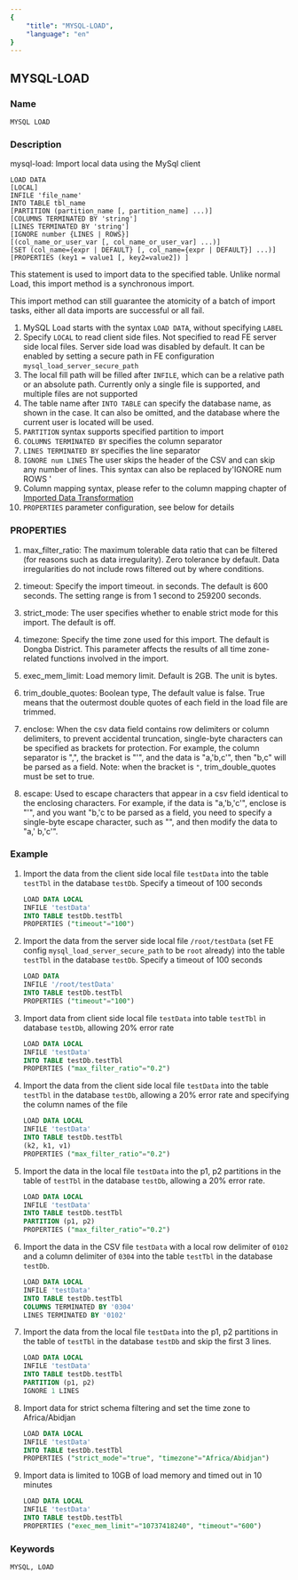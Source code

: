 ```yaml
---
{
    "title": "MYSQL-LOAD",
    "language": "en"
}
---
```


<!--
Licensed to the Apache Software Foundation (ASF) under one
or more contributor license agreements.  See the NOTICE file
distributed with this work for additional information
regarding copyright ownership.  The ASF licenses this file
to you under the Apache License, Version 2.0 (the
"License"); you may not use this file except in compliance
with the License.  You may obtain a copy of the License at

  http://www.apache.org/licenses/LICENSE-2.0

Unless required by applicable law or agreed to in writing,
software distributed under the License is distributed on an
"AS IS" BASIS, WITHOUT WARRANTIES OR CONDITIONS OF ANY
KIND, either express or implied.  See the License for the
specific language governing permissions and limitations
under the License.
-->

## MYSQL-LOAD

### Name


    MYSQL LOAD


### Description

mysql-load: Import local data using the MySql client

```
LOAD DATA
[LOCAL]
INFILE 'file_name'
INTO TABLE tbl_name
[PARTITION (partition_name [, partition_name] ...)]
[COLUMNS TERMINATED BY 'string']
[LINES TERMINATED BY 'string']
[IGNORE number {LINES | ROWS}]
[(col_name_or_user_var [, col_name_or_user_var] ...)]
[SET (col_name={expr | DEFAULT} [, col_name={expr | DEFAULT}] ...)]
[PROPERTIES (key1 = value1 [, key2=value2]) ]
```

This statement is used to import data to the specified table. Unlike normal Load, this import method is a synchronous import.

This import method can still guarantee the atomicity of a batch of import tasks, either all data imports are successful or all fail.

1. MySQL Load starts with the syntax `LOAD DATA`, without specifying `LABEL`
2. Specify  `LOCAL` to read client side files. Not specified to read FE server side local files. Server side load was disabled by default. It can be enabled by setting a secure path in FE configuration `mysql_load_server_secure_path`
3. The local fill path will be filled after `INFILE`, which can be a relative path or an absolute path. Currently only a single file is supported, and multiple files are not supported
4. The table name after `INTO TABLE` can specify the database name, as shown in the case. It can also be omitted, and the database where the current user is located will be used.
5. `PARTITION` syntax supports specified partition to import
6. `COLUMNS TERMINATED BY` specifies the column separator
7. `LINES TERMINATED BY` specifies the line separator
8. `IGNORE num LINES` The user skips the header of the CSV and can skip any number of lines. This syntax can also be replaced by'IGNORE num ROWS '
9. Column mapping syntax, please refer to the column mapping chapter of [Imported Data Transformation](../../../../data-operate/import/mysql-load-manual)
10. `PROPERTIES` parameter configuration, see below for details

### PROPERTIES

1. max_filter_ratio: The maximum tolerable data ratio that can be filtered (for reasons such as data irregularity). Zero tolerance by default. Data irregularities do not include rows filtered out by where conditions.

2. timeout: Specify the import timeout. in seconds. The default is 600 seconds. The setting range is from 1 second to 259200 seconds.

3. strict_mode: The user specifies whether to enable strict mode for this import. The default is off.

4. timezone: Specify the time zone used for this import. The default is Dongba District. This parameter affects the results of all time zone-related functions involved in the import.

5. exec_mem_limit: Load memory limit. Default is 2GB. The unit is bytes.

6. trim_double_quotes: Boolean type, The default value is false. True means that the outermost double quotes of each field in the load file are trimmed.

7. enclose: When the csv data field contains row delimiters or column delimiters, to prevent accidental truncation, single-byte characters can be specified as brackets for protection. For example, the column separator is ",", the bracket is "'", and the data is "a,'b,c'", then "b,c" will be parsed as a field. Note: when the bracket is `"`, trim\_double\_quotes must be set to true.

8. escape: Used to escape characters that appear in a csv field identical to the enclosing characters. For example, if the data is "a,'b,'c'", enclose is "'", and you want "b,'c to be parsed as a field, you need to specify a single-byte escape character, such as "\", and then modify the data to "a,' b,\'c'".

### Example

1. Import the data from the client side local file `testData` into the table `testTbl` in the database `testDb`. Specify a timeout of 100 seconds

    ```sql
    LOAD DATA LOCAL
    INFILE 'testData'
    INTO TABLE testDb.testTbl
    PROPERTIES ("timeout"="100")
    ```

2. Import the data from the server side local file `/root/testData` (set FE config `mysql_load_server_secure_path` to be `root` already) into the table `testTbl` in the database `testDb`. Specify a timeout of 100 seconds

    ```sql
    LOAD DATA
    INFILE '/root/testData'
    INTO TABLE testDb.testTbl
    PROPERTIES ("timeout"="100")
    ```

3. Import data from client side local file `testData` into table `testTbl` in database `testDb`, allowing 20% error rate

    ```sql
    LOAD DATA LOCAL
    INFILE 'testData'
    INTO TABLE testDb.testTbl
    PROPERTIES ("max_filter_ratio"="0.2")
    ```

4. Import the data from the client side local file `testData` into the table `testTbl` in the database `testDb`, allowing a 20% error rate and specifying the column names of the file

    ```sql
    LOAD DATA LOCAL
    INFILE 'testData'
    INTO TABLE testDb.testTbl
    (k2, k1, v1)
    PROPERTIES ("max_filter_ratio"="0.2")
    ```

5. Import the data in the local file `testData` into the p1, p2 partitions in the table of `testTbl` in the database `testDb`, allowing a 20% error rate.

    ```sql
    LOAD DATA LOCAL
    INFILE 'testData'
    INTO TABLE testDb.testTbl
    PARTITION (p1, p2)
    PROPERTIES ("max_filter_ratio"="0.2")
    ```

6. Import the data in the CSV file `testData` with a local row delimiter of `0102` and a column delimiter of `0304` into the table `testTbl` in the database `testDb`.

    ```sql
    LOAD DATA LOCAL
    INFILE 'testData'
    INTO TABLE testDb.testTbl
    COLUMNS TERMINATED BY '0304'
    LINES TERMINATED BY '0102'
    ```

7. Import the data from the local file `testData` into the p1, p2 partitions in the table of `testTbl` in the database `testDb` and skip the first 3 lines.

    ```sql
    LOAD DATA LOCAL
    INFILE 'testData'
    INTO TABLE testDb.testTbl
    PARTITION (p1, p2)
    IGNORE 1 LINES
    ```

8. Import data for strict schema filtering and set the time zone to Africa/Abidjan

    ```sql
    LOAD DATA LOCAL
    INFILE 'testData'
    INTO TABLE testDb.testTbl
    PROPERTIES ("strict_mode"="true", "timezone"="Africa/Abidjan")
    ```

9. Import data is limited to 10GB of load memory and timed out in 10 minutes

    ```sql
    LOAD DATA LOCAL
    INFILE 'testData'
    INTO TABLE testDb.testTbl
    PROPERTIES ("exec_mem_limit"="10737418240", "timeout"="600")
    ```

### Keywords

    MYSQL, LOAD
